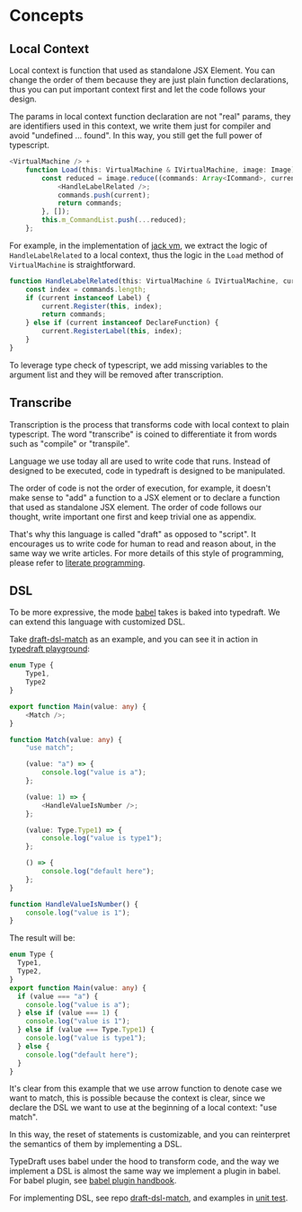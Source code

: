 # Concepts

## Local Context

Local context is function that used as standalone JSX Element. You can change the order of them because they are just plain function declarations, thus you can put important context first and let the code follows your design.

The params in local context function declaration are not "real" params, they are identifiers used in this context, we write them just for compiler and avoid "undefined ... found". In this way, you still get the full power of typescript.

```typescript
<VirtualMachine /> +
    function Load(this: VirtualMachine & IVirtualMachine, image: Image) {
        const reduced = image.reduce((commands: Array<ICommand>, current: ICommand) => {
            <HandleLabelRelated />;
            commands.push(current);
            return commands;
        }, []);
        this.m_CommandList.push(...reduced);
    };
```

For example, in the implementation of [jack vm](https://github.com/mistlog/jack-vm/blob/master/source-view/core/vm.md#load), we extract the logic of ```HandleLabelRelated``` to a local context, thus the logic in the ```Load``` method of ```VirtualMachine``` is straightforward.

```typescript
function HandleLabelRelated(this: VirtualMachine & IVirtualMachine, current: ICommand, commands: Array<ICommand>) {
    const index = commands.length;
    if (current instanceof Label) {
        current.Register(this, index);
        return commands;
    } else if (current instanceof DeclareFunction) {
        current.RegisterLabel(this, index);
    }
}
```

To leverage type check of typescript, we add missing variables to the argument list and they will be removed after transcription.

## Transcribe

Transcription is the process that transforms code with local context to plain typescript. The word "transcribe" is coined to differentiate it from words such as "compile" or "transpile".

Language we use today all are used to write code that runs. Instead of designed to be executed, code in typedraft is designed to be manipulated. 

The order of code is not the order of execution, for example, it doesn't make sense to "add" a function to a JSX element or to declare a function that used as standalone JSX element. The order of code follows our thought, write important one first and keep trivial one as appendix.

That's why this language is called "draft" as opposed to "script". It encourages us to write code for human to read and reason about, in the same way we write articles. For more details of this style of programming, please refer to [literate programming](https://en.wikipedia.org/wiki/Literate_programming).

## DSL

To be more expressive, the mode [babel](https://babeljs.io/) takes is baked into typedraft. We can extend this language with customized DSL. 

Take [draft-dsl-match](https://github.com/mistlog/draft-dsl-match) as an example, and you can see it in action in [typedraft playground](https://mistlog.github.io/typedraft-playground/):

```typescript
enum Type {
    Type1,
    Type2
}

export function Main(value: any) {
    <Match />;
}

function Match(value: any) {
    "use match";

    (value: "a") => {
        console.log("value is a");
    };

    (value: 1) => {
        <HandleValueIsNumber />;
    };

    (value: Type.Type1) => {
        console.log("value is type1");
    };

    () => {
        console.log("default here");
    };
}

function HandleValueIsNumber() {
    console.log("value is 1");
}

```

The result will be:

```typescript
enum Type {
  Type1,
  Type2,
}
export function Main(value: any) {
  if (value === "a") {
    console.log("value is a");
  } else if (value === 1) {
    console.log("value is 1");
  } else if (value === Type.Type1) {
    console.log("value is type1");
  } else {
    console.log("default here");
  }
}
```

It's clear from this example that we use arrow function to denote case we want to match, this is possible because the context is clear, since we declare the DSL we want to use at the beginning of a local context: "use match".

In this way, the reset of statements is customizable, and you can reinterpret the semantics of them by implementing a DSL. 

TypeDraft uses babel under the hood to transform code, and the way we implement a DSL is almost the same way we implement a plugin in babel. For babel plugin, see [babel plugin handbook](https://github.com/jamiebuilds/babel-handbook/blob/master/translations/en/plugin-handbook.md#toc-get-the-path-of-a-sub-node). 

For implementing DSL, see repo [draft-dsl-match](https://github.com/mistlog/draft-dsl-match), and examples in [unit test](https://github.com/mistlog/typedraft/blob/0.1.9/test/plug-in/plugin.test.ts#L178).